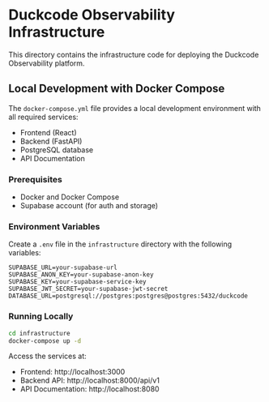 # Duckcode Observability Infrastructure

This directory contains the infrastructure code for deploying the Duckcode Observability platform.

## Local Development with Docker Compose

The `docker-compose.yml` file provides a local development environment with all required services:

- Frontend (React)
- Backend (FastAPI)
- PostgreSQL database
- API Documentation

### Prerequisites

- Docker and Docker Compose
- Supabase account (for auth and storage)

### Environment Variables

Create a `.env` file in the `infrastructure` directory with the following variables:

```
SUPABASE_URL=your-supabase-url
SUPABASE_ANON_KEY=your-supabase-anon-key
SUPABASE_KEY=your-supabase-service-key
SUPABASE_JWT_SECRET=your-supabase-jwt-secret
DATABASE_URL=postgresql://postgres:postgres@postgres:5432/duckcode
```

### Running Locally

```bash
cd infrastructure
docker-compose up -d
```

Access the services at:
- Frontend: http://localhost:3000
- Backend API: http://localhost:8000/api/v1
- API Documentation: http://localhost:8080
